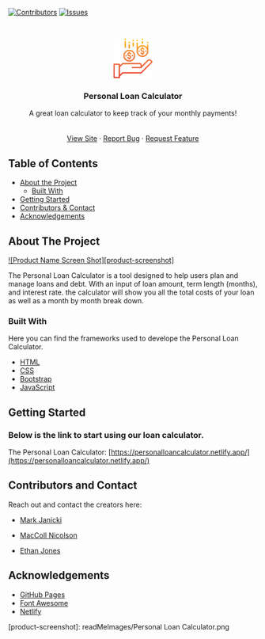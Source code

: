 <!--
*** Thanks for checking out this README Template. If you have a suggestion that would
*** make this better, please fork the repo and create a pull request or simply open
*** an issue with the tag "enhancement".
*** Thanks again! Now go create something AMAZING! :D
-->





<!-- PROJECT SHIELDS -->
<!--
*** I'm using markdown "reference style" links for readability.
*** Reference links are enclosed in brackets [ ] instead of parentheses ( ).
*** See the bottom of this document for the declaration of the reference variables
*** for contributors-url, forks-url, etc. This is an optional, concise syntax you may use.
*** https://www.markdownguide.org/basic-syntax/#reference-style-links
-->
[![Contributors][contributors-shield]][contributors-url]
[![Issues][issues-shield]][issues-url]



<!-- PROJECT LOGO -->
<br />
<p align="center">
  <a href="https://github.com/markdjanicki23/CF-Loan-Calculator">
    <img src="readMeImages/loan.png" alt="Logo" width="80" height="80">
  </a>

  <h3 align="center">Personal Loan Calculator
</h3>

  <p align="center">
   A great loan calculator to keep track of your monthly payments!
<br/>
    <br />
    <br />
    <a href="https://personalloancalculator.netlify.app/">View Site</a>
    ·
    <a href="https://github.com/MNicolso/Loan-Calculator-V2/issues">Report Bug</a>
    ·
    <a href="https://github.com/MNicolso/Loan-Calculator-V2/issues">Request Feature</a>
  </p>
</p>



<!-- TABLE OF CONTENTS -->
## Table of Contents

* [About the Project](#about-the-project)
  * [Built With](#built-with)
* [Getting Started](#getting-started)
* [Contributors & Contact](#contributors-and-contact)
* [Acknowledgements](#acknowledgements)



<!-- ABOUT THE PROJECT -->
## About The Project

[![Product Name Screen Shot][product-screenshot]](https://example.com)

The Personal Loan Calculator is a tool designed to help users plan and manage loans and debt. With an input of loan amount, term length (months), and interest rate. the calculator will show you all the total costs of your loan as well as a month by month break down.



### Built With
Here you can find the frameworks used to develope the Personal Loan Calculator.
* [HTML](https://www.w3schools.com/html/)
* [CSS](https://www.w3schools.com/css/)
* [Bootstrap](https://getbootstrap.com)
* [JavaScript](https://www.javascript.com/)



<!-- GETTING STARTED -->
## Getting Started

### Below is the link to start using our loan calculator.

The Personal Loan Calculator: [https://personalloancalculator.netlify.app/](https://personalloancalculator.netlify.app/)




## Contributors and Contact

Reach out and contact the creators here:

* [Mark Janicki](https://github.com/markdjanicki23)

* [MacColl Nicolson](https://github.com/MNicolso)

* [Ethan Jones](https://github.com/jonesethan91)




<!-- ACKNOWLEDGEMENTS -->
## Acknowledgements
* [GitHub Pages](https://pages.github.com)
* [Font Awesome](https://fontawesome.com)
* [Netlify](https://www.netlify.com/)




<!-- MARKDOWN LINKS & IMAGES -->
<!-- https://www.markdownguide.org/basic-syntax/#reference-style-links -->
[contributors-shield]:https://img.shields.io/badge/Contributors-3-green
[contributors-url]: https://github.com/MNicolso/Loan-Calculator-V2/graphs/contributors
[issues-shield]: https://img.shields.io/badge/Issues-Here-orange
[issues-url]: https://github.com/MNicolso/Loan-Calculator-V2/issues
[product-screenshot]: readMeImages/Personal Loan Calculator.png

